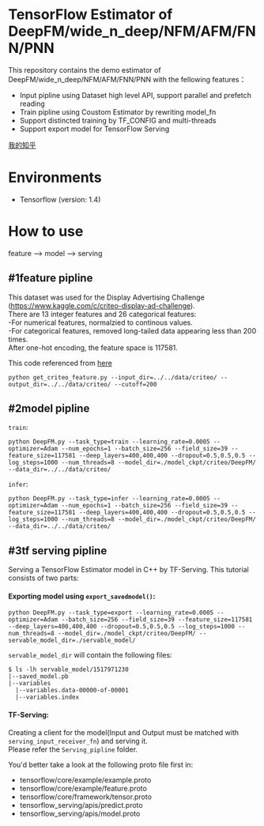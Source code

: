 # TensorFlow Estimator of DeepFM/wide_n_deep/NFM/AFM/FNN/PNN

This repository contains the demo estimator of DeepFM/wide_n_deep/NFM/AFM/FNN/PNN with the fellowing features：
* Input pipline using Dataset high level API, support parallel and prefetch reading
* Train pipline using Coustom Estimator by rewriting model_fn
* Support distincted training by TF_CONFIG and multi-threads
* Support export model for TensorFlow Serving

[我的知乎](https://zhuanlan.zhihu.com/p/33699909)


# Environments
* Tensorflow (version: 1.4)


# How to use
feature --> model --> serving   

## #1feature pipline
This dataset was used for the Display Advertising Challenge (https://www.kaggle.com/c/criteo-display-ad-challenge).   
There are 13 integer features and 26 categorical features:   
-For numerical features, normalzied to continous values.   
-For categorical features, removed long-tailed data appearing less than 200 times.   
After one-hot encoding, the feature space is 117581.

This code referenced from [here](https://github.com/PaddlePaddle/models/blob/develop/deep_fm/preprocess.py)

    python get_criteo_feature.py --input_dir=../../data/criteo/ --output_dir=../../data/criteo/ --cutoff=200



## #2model pipline
``train``:

    python DeepFM.py --task_type=train --learning_rate=0.0005 --optimizer=Adam --num_epochs=1 --batch_size=256 --field_size=39 --feature_size=117581 --deep_layers=400,400,400 --dropout=0.5,0.5,0.5 --log_steps=1000 --num_threads=8 --model_dir=./model_ckpt/criteo/DeepFM/ --data_dir=../../data/criteo/

``infer``:

    python DeepFM.py --task_type=infer --learning_rate=0.0005 --optimizer=Adam --num_epochs=1 --batch_size=256 --field_size=39 --feature_size=117581 --deep_layers=400,400,400 --dropout=0.5,0.5,0.5 --log_steps=1000 --num_threads=8 --model_dir=./model_ckpt/criteo/DeepFM/ --data_dir=../../data/criteo/



## #3tf serving pipline
Serving a TensorFlow Estimator model in C++ by TF-Serving. This tutorial consists of two parts:
#### Exporting model using ``export_savedmodel()``:

    python DeepFM.py --task_type=export --learning_rate=0.0005 --optimizer=Adam --batch_size=256 --field_size=39 --feature_size=117581 --deep_layers=400,400,400 --dropout=0.5,0.5,0.5 --log_steps=1000 --num_threads=8 --model_dir=./model_ckpt/criteo/DeepFM/ --servable_model_dir=./servable_model/

``servable_model_dir`` will contain the following files:

    $ ls -lh servable_model/1517971230
    |--saved_model.pb
    |--variables
      |--variables.data-00000-of-00001
      |--variables.index


#### TF-Serving:   
Creating a client for the model(Input and Output must be matched with ``serving_input_receiver_fn``) and serving it.   
Please refer the ``Serving_pipline`` folder.   

You'd better take a look at the following proto file first in:
* tensorflow/core/example/example.proto
* tensorflow/core/example/feature.proto
* tensorflow/core/framework/tensor.proto
* tensorflow_serving/apis/predict.proto
* tensorflow_serving/apis/model.proto
